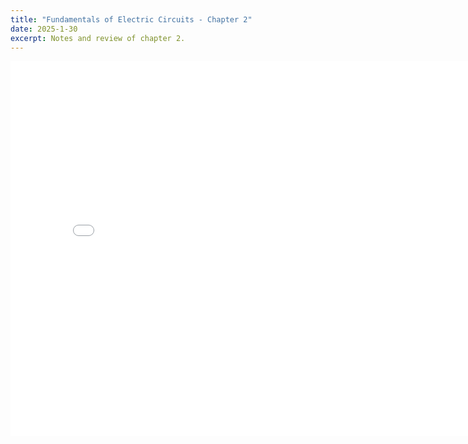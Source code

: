 ```yaml
---
title: "Fundamentals of Electric Circuits - Chapter 2"
date: 2025-1-30
excerpt: Notes and review of chapter 2.
---
```


<embed src="/res/books/fundamentals-of-electric-circuits/chapter2.pdf" width="800" height="600" type="application/pdf">
